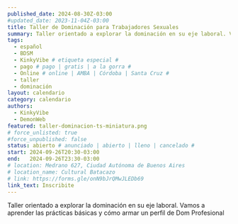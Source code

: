 ```yaml
---
published_date: 2024-08-30Z-03:00
#updated_date: 2023-11-04Z-03:00
title: Taller de Dominación para Trabajadores Sexuales
summary: Taller orientado a explorar la dominación en su eje laboral. Vamos a aprender las prácticas básicas y cómo armar un perfil de Dom Profesional
tags:
  - español
  - BDSM
  - KinkyVibe # etiqueta especial #
  - pago # pago | gratis | a la gorra #
  - Online # online | AMBA | Córdoba | Santa Cruz #
  - taller
  - dominación
layout: calendario
category: calendario
authors:
  - KinkyVibe
  - DemonWeb
featured: taller-dominacion-ts-miniatura.png
# force_unlisted: true
#force_unpublished: false
status: abierto # anunciado | abierto | lleno | cancelado #
start: 2024-09-26T20:30-03:00
end:   2024-09-26T23:30-03:00
# location: Medrano 627, Ciudad Autónoma de Buenos Aires
# location_name: Cultural Batacazo
# link: https://forms.gle/onN9bJrQMwJLEDb69
link_text: Inscribite
---
```

Taller orientado a explorar la dominación en su eje laboral. Vamos a aprender las prácticas básicas y cómo armar un perfil de Dom Profesional